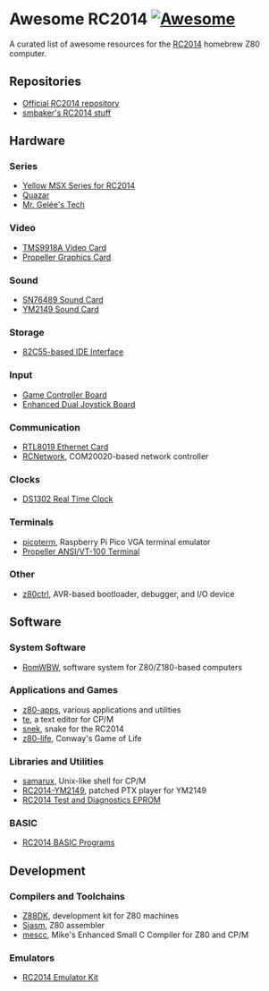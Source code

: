 # Awesome RC2014 [![Awesome](https://cdn.rawgit.com/sindresorhus/awesome/d7305f38d29fed78fa85652e3a63e154dd8e8829/media/badge.svg)](https://github.com/sindresorhus/awesome)

A curated list of awesome resources for the [RC2014](https://rc2014.co.uk/) homebrew Z80 computer.

## Repositories
- [Official RC2014 repository](https://github.com/RC2014Z80/RC2014)
- [smbaker's RC2014 stuff](https://github.com/sbelectronics/rc2014)

## Hardware

### Series
- [Yellow MSX Series for RC2014](https://github.com/vipoo/yellow-msx-series-for-rc2014)
- [Quazar](https://2014.samcoupe.com/)
- [Mr. Gelée's Tech](https://jerryfrost1.wixsite.com/tech)

### Video
- [TMS9918A Video Card](https://github.com/jblang/TMS9918A)
- [Propeller Graphics Card](https://github.com/maccasoft/propeller-graphics-card)

### Sound
- [SN76489 Sound Card](https://github.com/jblang/SN76489)
- [YM2149 Sound Card](https://github.com/electrified/rc2014-ym2149)

### Storage
- [82C55-based IDE Interface](https://github.com/electrified/rc2014-82c55-ide)

### Input
- [Game Controller Board](https://github.com/jblang/GameController)
- [Enhanced Dual Joystick Board](https://github.com/maccasoft/enhanced-dual-joystick)

### Communication
- [RTL8019 Ethernet Card](https://github.com/Manawyrm/RC2014-Ethernet)
- [RCNetwork](https://github.com/tpycio/RCNetwork), COM20020-based network controller

### Clocks
- [DS1302 Real Time Clock](https://github.com/electrified/rc2014-ds1302-rtc)

### Terminals
- [picoterm](https://github.com/RC2014Z80/picoterm), Raspberry Pi Pico VGA terminal emulator
- [Propeller ANSI/VT-100 Terminal](https://github.com/maccasoft/propeller-vt100-terminal)

### Other
- [z80ctrl](https://github.com/jblang/z80ctrl), AVR-based bootloader, debugger, and I/O device

## Software

### System Software
- [RomWBW](https://github.com/wwarthen/RomWBW), software system for Z80/Z180-based computers

### Applications and Games
- [z80-apps](https://github.com/maccasoft/z80-apps), various applications and utilities
- [te](https://github.com/MiguelVis/te), a text editor for CP/M
- [snek](https://github.com/blaknite/snek), snake for the RC2014
- [z80-life](https://github.com/ncot-tech/z80-life), Conway's Game of Life

### Libraries and Utilities
- [samarux](https://github.com/MiguelVis/samarux), Unix-like shell for CP/M
- [RC2014-YM2149](https://github.com/MMaciocia/RC2014-YM2149), patched PTX player for YM2149
- [RC2014 Test and Diagnostics EPROM](https://github.com/anachrocomputer/RC2014tester)

### BASIC
- [RC2014 BASIC Programs](https://github.com/RC2014Z80/RC2014-BASIC-Programs)

## Development

### Compilers and Toolchains
- [Z88DK](https://github.com/z88dk/z88dk), development kit for Z80 machines
- [Sjasm](https://github.com/Konamiman/Sjasm), Z80 assembler
- [mescc](https://github.com/MiguelVis/mescc), Mike's Enhanced Small C Compiler for Z80 and CP/M

### Emulators
- [RC2014 Emulator Kit](https://github.com/EtchedPixels/RC2014)
